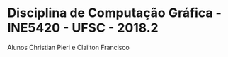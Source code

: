 # Disciplina de Computação Gráfica - INE5420 - UFSC - 2018.2

Alunos Christian Pieri e Clailton Francisco
